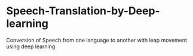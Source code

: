 # Speech-Translation-by-Deep-learning
Conversion of Speech from one language to another with leap movement using deep learning
